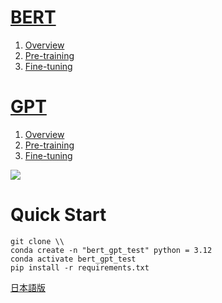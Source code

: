 # [BERT](./BERT/)
1. [Overview](./BERT/overview.ipynb)
2. [Pre-training](./BERT/pre-training.ipynb)
3. [Fine-tuning](./BERT/fine-tuning.ipynb)

# [GPT](./GPT/)
1. [Overview](./GPT/overview.ipynb)
2. [Pre-training](./GPT/pre-training.ipynb)
3. [Fine-tuning](./GPT/fine-tuning.ipynb)

![](https://miro.medium.com/v2/resize:fit:1400/1*TzGwyi1TrqcIPV4WMU3sVg.png)

# Quick Start
```
git clone \\
conda create -n "bert_gpt_test" python = 3.12
conda activate bert_gpt_test
pip install -r requirements.txt
```

[日本語版](./README_JP.md)